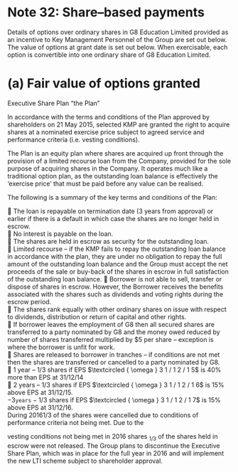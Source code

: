 # Note 32: Share–based payments

Details of options over ordinary shares in G8 Education Limited provided as an incentive to Key Management Personnel of the Group are set out below. The value of options at grant date is set out below. When exercisable, each option is convertible into one ordinary share of G8 Education Limited.

# (a) Fair value of options granted

Executive Share Plan “the Plan”

In accordance with the terms and conditions of the Plan approved by shareholders on 21 May 2015, selected KMP are granted the right to acquire shares at a nominated exercise price subject to agreed service and performance criteria (i.e. vesting conditions).

The Plan is an equity plan where shares are acquired up front through the provision of a limited recourse loan from the Company, provided for the sole purpose of acquiring shares in the Company. It operates much like a traditional option plan, as the outstanding loan balance is effectively the ‘exercise price’ that must be paid before any value can be realised.

The following is a summary of the key terms and conditions of the Plan:

 The loan is repayable on termination date (3 years from approval) or earlier if there is a default in which case the shares are no longer held in escrow.   
 No interest is payable on the loan.   
 The shares are held in escrow as security for the outstanding loan.   
 Limited recourse – if the KMP fails to repay the outstanding loan balance in accordance with the plan, they are under no obligation to repay the full amount of the outstanding loan balance and the Group must accept the net proceeds of the sale or buy-back of the shares in escrow in full satisfaction of the outstanding loan balance.  Borrower is not able to sell, transfer or dispose of shares in escrow. However, the Borrower receives the benefits associated with the shares such as dividends and voting rights during the escrow period.   
 The shares rank equally with other ordinary shares on issue with respect to dividends, distribution or return of capital and other rights.   
 If borrower leaves the employment of G8 then all secured shares are transferred to a party nominated by G8 and the money owed reduced by number of shares transferred multiplied by $\$ 5$ per share – exception is where the borrower is unfit for work.   
 Shares are released to borrower in tranches – if conditions are not met then the shares are transferred or cancelled to a party nominated by G8.   
 1 year – 1/3 shares if EPS $\textcircled { \omega } 3 1 / 1 2 / 1 5$ is $40 \%$ more than EPS at 31/12/14   
 2 years – 1/3 shares if EPS $\textcircled { \omega } 3 1 / 1 2 / 1 6$ is $1 5 \%$ above EPS at 31/12/15.   
$- 3 \mathtt { y e a r s } - 1 / 3$ shares if EPS $\textcircled { \omega } 3 1 / 1 2 / 1 7$ is $1 5 \%$ above EPS at 31/12/16.   
During $2 0 1 6 1 / 3$ of the shares were cancelled due to conditions of performance criteria not being met. Due to the

vesting conditions not being met in 2016 shares $_ { 1 / 3 }$ of the shares held in escrow were not released. The Group plans to discontinue the Executive Share Plan, which was in place for the full year in 2016 and will implement the new LTI scheme subject to shareholder approval.